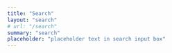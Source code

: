 ```yaml
---
title: "Search"
layout: "search"
# url: "/search"
summary: "search"
placeholder: "placeholder text in search input box"
---
```


